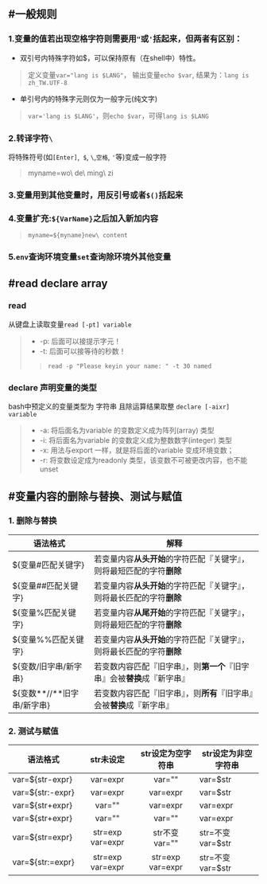 ## #一般规则
### 1.变量的值若出现空格字符则需要用`"`或`'`括起来，但两者有区别：  
* 双引号内特殊字符如$，可以保持原有（在shell中）特性。
>定义变量`var="lang is $LANG"`，  输出变量`echo $var`, 结果为：`lang is zh_TW.UTF-8`  
* 单引号内的特殊字元则仅为一般字元(纯文字)
>`var='lang is $LANG'`，则`echo $var`，可得`lang is $LANG`
### 2.转译字符`\`
将特殊符号(如`[Enter]`,` $`, `\`,`空格`, `'`等)变成一般字符  
>myname=wo\ de\ ming\ zi
### 3.变量用到其他变量时，用反引号或者`$()`括起来
### 4.变量扩充:`${VarName}`之后加入新加内容
>`myname=${myname}new\ content` 
### 5.`env`查询环境变量`set`查询除环境外其他变量
## #read declare array
### read
从键盘上读取变量`read [-pt] variable`  
>* -p: 后面可以接提示字元！  
>* -t: 后面可以接等待的秒数！
>>`read -p "Please keyin your name: " -t 30 named`  
### declare 声明变量的类型
bash中预定义的变量类型为 字符串 且除运算结果取整
`declare [-aixr] variable`  
>* -a: 将后面名为variable 的变数定义成为阵列(array) 类型
>* -i: 将后面名为variable 的变数定义成为整数数字(integer) 类型
>* -x: 用法与export 一样，就是将后面的variable 变成环境变数；
>* -r: 将变数设定成为readonly 类型，该变数不可被更改内容，也不能unset
## #变量内容的删除与替换、测试与赋值
### 1. 删除与替换
语法格式|解释
--|--
${变量#匹配关键字}|若变量内容**从头开始**的字符匹配『关键字』，则将最短匹配的字符**删除**
${变量##匹配关键字}|若变量内容**从头开始**的字符匹配『关键字』，则将最长匹配的字符**删除**
${变量%匹配关键字}|若变量内容**从尾开始**的字符匹配『关键字』，则将最短匹配的字符**删除**
${变量%%匹配关键字}|若变量内容**从头开始**的字符匹配『关键字』，则将最长匹配的字符**删除**
${变数/旧字串/新字串}|若变数内容匹配『旧字串』，则**第一个**『旧字串』会被**替换**成『新字串』
${变数**//**旧字串/新字串}|若变数内容匹配『旧字串』，则**所有**『旧字串』会被**替换**成『新字串』
### 2. 测试与赋值
语法格式|str未设定|str设定为空字符串|str设定为非空字符串
--|:--:|:--:|--
var=${str-expr}|var=expr|var=""|var=$str
var=${str:-expr}|var=expr|var=expr|var=$str
var=${str+expr}|var=""|var=expr|var=expr
var=${str+expr}|var=""|var=""|var=expr
var=${str=expr}|str=exp  var=expr|str不变  var=""|str=不变  var=$str
var=${str:=expr}|str=exp  var=expr|str=exp  var=expr|str=不变  var=$str


